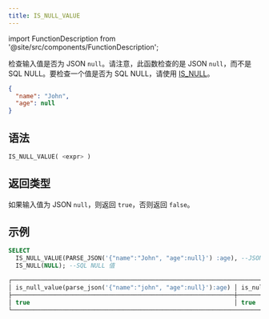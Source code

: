 ```yaml
---
title: IS_NULL_VALUE
---
```

import FunctionDescription from '@site/src/components/FunctionDescription';

<FunctionDescription description="引入或更新于：v1.2.368"/>

检查输入值是否为 JSON `null`。请注意，此函数检查的是 JSON `null`，而不是 SQL NULL。要检查一个值是否为 SQL NULL，请使用 [IS_NULL](../../03-conditional-functions/is-null.md)。

```json title='JSON null 示例：'
{
  "name": "John",
  "age": null
}   
```

## 语法

```sql
IS_NULL_VALUE( <expr> )
```

## 返回类型

如果输入值为 JSON `null`，则返回 `true`，否则返回 `false`。

## 示例

```sql
SELECT
  IS_NULL_VALUE(PARSE_JSON('{"name":"John", "age":null}') :age), --JSON null 值
  IS_NULL(NULL); --SQL NULL 值

┌──────────────────────────────────────────────────────────────────────────────┐
│ is_null_value(parse_json('{"name":"john", "age":null}'):age) │ is_null(null) │
├──────────────────────────────────────────────────────────────┼───────────────┤
│ true                                                         │ true          │
└──────────────────────────────────────────────────────────────────────────────┘
```